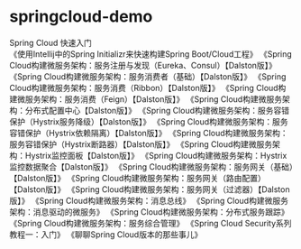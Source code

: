 # springcloud-demo
Spring Cloud 快速入门  
《使用Intellij中的Spring Initializr来快速构建Spring Boot/Cloud工程》 
《Spring Cloud构建微服务架构：服务注册与发现（Eureka、Consul）【Dalston版】》 
《Spring Cloud构建微服务架构：服务消费者（基础）【Dalston版】》 
《Spring Cloud构建微服务架构：服务消费（Ribbon）【Dalston版】》 
《Spring Cloud构建微服务架构：服务消费（Feign）【Dalston版】》 
《Spring Cloud构建微服务架构：分布式配置中心【Dalston版】》 
《Spring Cloud构建微服务架构：服务容错保护（Hystrix服务降级）【Dalston版】》 
《Spring Cloud构建微服务架构：服务容错保护（Hystrix依赖隔离）【Dalston版】》
《Spring Cloud构建微服务架构：服务容错保护（Hystrix断路器）【Dalston版】》 
《Spring Cloud构建微服务架构：Hystrix监控面板【Dalston版】》 
《Spring Cloud构建微服务架构：Hystrix监控数据聚合【Dalston版】》
《Spring Cloud构建微服务架构：服务网关（基础）【Dalston版】》 
《Spring Cloud构建微服务架构：服务网关（路由配置）【Dalston版】》 
《Spring Cloud构建微服务架构：服务网关（过滤器）【Dalston版】》
《Spring Cloud构建微服务架构：消息总线》 
《Spring Cloud构建微服务架构：消息驱动的微服务》
《Spring Cloud构建微服务架构：分布式服务跟踪》
《Spring Cloud构建微服务架构：服务综合管理》 
《Spring Cloud Security系列教程一：入门》 
《聊聊Spring Cloud版本的那些事儿》

